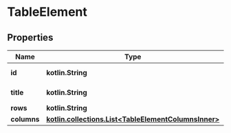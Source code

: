 
# TableElement

## Properties
| Name | Type | Description | Notes |
| ------------ | ------------- | ------------- | ------------- |
| **id** | **kotlin.String** | An id for the table. |  [optional] |
| **title** | **kotlin.String** | Title of the column.  |  [optional] |
| **rows** | **kotlin.String** |  |  [optional] |
| **columns** | [**kotlin.collections.List&lt;TableElementColumnsInner&gt;**](TableElementColumnsInner.md) |  |  [optional] |



